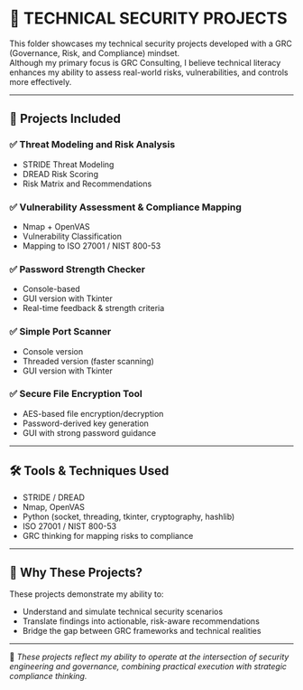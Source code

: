 # 🔐 TECHNICAL SECURITY PROJECTS

This folder showcases my technical security projects developed with a GRC (Governance, Risk, and Compliance) mindset.  
Although my primary focus is GRC Consulting, I believe technical literacy enhances my ability to assess real-world risks, vulnerabilities, and controls more effectively.

---

## 📁 Projects Included

### ✅ Threat Modeling and Risk Analysis  
- STRIDE Threat Modeling  
- DREAD Risk Scoring  
- Risk Matrix and Recommendations  

### ✅ Vulnerability Assessment & Compliance Mapping  
- Nmap + OpenVAS  
- Vulnerability Classification  
- Mapping to ISO 27001 / NIST 800-53  

### ✅ Password Strength Checker  
- Console-based  
- GUI version with Tkinter  
- Real-time feedback & strength criteria  

### ✅ Simple Port Scanner  
- Console version  
- Threaded version (faster scanning)  
- GUI version with Tkinter  

### ✅ Secure File Encryption Tool  
- AES-based file encryption/decryption  
- Password-derived key generation  
- GUI with strong password guidance  

---

## 🛠 Tools & Techniques Used

- STRIDE / DREAD
- Nmap, OpenVAS
- Python (socket, threading, tkinter, cryptography, hashlib)
- ISO 27001 / NIST 800-53
- GRC thinking for mapping risks to compliance  

---

## 🎯 Why These Projects?

These projects demonstrate my ability to:
- Understand and simulate technical security scenarios
- Translate findings into actionable, risk-aware recommendations
- Bridge the gap between GRC frameworks and technical realities

---

💬 *These projects reflect my ability to operate at the intersection of security engineering and governance, combining practical execution with strategic compliance thinking.*

